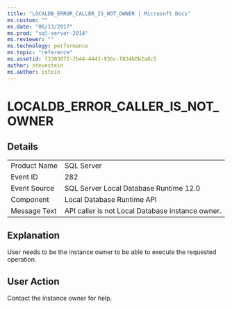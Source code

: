 ```yaml
---
title: "LOCALDB_ERROR_CALLER_IS_NOT_OWNER | Microsoft Docs"
ms.custom: ""
ms.date: "06/13/2017"
ms.prod: "sql-server-2014"
ms.reviewer: ""
ms.technology: performance
ms.topic: "reference"
ms.assetid: f3303072-2b44-4443-936c-f024b0b2a8c5
author: stevestein
ms.author: sstein
---
```

# LOCALDB_ERROR_CALLER_IS_NOT_OWNER
    
## Details  
  
|||  
|-|-|  
|Product Name|SQL Server|  
|Event ID|282|  
|Event Source|SQL Server Local Database Runtime 12.0|  
|Component|Local Database Runtime API|  
|Message Text|API caller is not Local Database instance owner.|  
  
## Explanation  
 User needs to be the instance owner to be able to execute the requested operation.  
  
## User Action  
 Contact the instance owner for help.  
  
  
